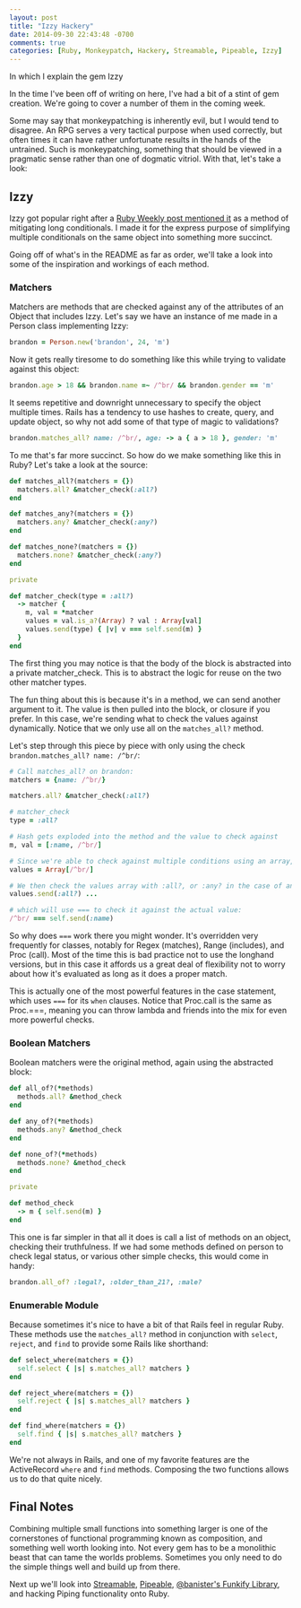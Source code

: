 ```yaml
---
layout: post
title: "Izzy Hackery"
date: 2014-09-30 22:43:48 -0700
comments: true
categories: [Ruby, Monkeypatch, Hackery, Streamable, Pipeable, Izzy] 
---
```


In which I explain the gem Izzy

<!-- more -->

In the time I've been off of writing on here, I've had a bit of a stint of gem creation. We're going to cover a number of them in the coming week.

Some may say that monkeypatching is inherently evil, but I would tend to disagree.  An RPG serves a very tactical purpose when used correctly, but often times it can have rather unfortunate results in the hands of the untrained. Such is monkeypatching, something that should be viewed in a pragmatic sense rather than one of dogmatic vitriol. With that, let's take a look:

## Izzy

Izzy got popular right after a [Ruby Weekly post mentioned it](http://rubyweekly.com/issues/180) as a method of mitigating long conditionals. I made it for the express purpose of simplifying multiple conditionals on the same object into something more succinct.

Going off of what's in the README as far as order, we'll take a look into some of the inspiration and workings of each method.

### Matchers

Matchers are methods that are checked against any of the attributes of an Object that includes Izzy. Let's say we have an instance of me made in a Person class implementing Izzy:

```ruby
brandon = Person.new('brandon', 24, 'm')
```

Now it gets really tiresome to do something like this while trying to validate against this object:

```ruby
brandon.age > 18 && brandon.name =~ /^br/ && brandon.gender == 'm'
```

It seems repetitive and downright unnecessary to specify the object multiple times. Rails has a tendency to use hashes to create, query, and update object, so why not add some of that type of magic to validations?

```ruby
brandon.matches_all? name: /^br/, age: -> a { a > 18 }, gender: 'm'
```

To me that's far more succinct. So how do we make something like this in Ruby? Let's take a look at the source:

```ruby
def matches_all?(matchers = {})
  matchers.all? &matcher_check(:all?)
end

def matches_any?(matchers = {})
  matchers.any? &matcher_check(:any?)
end

def matches_none?(matchers = {})
  matchers.none? &matcher_check(:any?)
end

private

def matcher_check(type = :all?)
  -> matcher { 
    m, val = *matcher
    values = val.is_a?(Array) ? val : Array[val]
    values.send(type) { |v| v === self.send(m) }
  }
end
```

The first thing you may notice is that the body of the block is abstracted into a private matcher_check. This is to abstract the logic for reuse on the two other matcher types.

The fun thing about this is because it's in a method, we can send another argument to it. The value is then pulled into the block, or closure if you prefer. In this case, we're sending what to check the values against dynamically. Notice that we only use all on the ``matches_all?`` method.

Let's step through this piece by piece with only using the check ``brandon.matches_all? name: /^br/``:

```ruby
# Call matches_all? on brandon:
matchers = {name: /^br/}

matchers.all? &matcher_check(:all?)

# matcher_check
type = :all?

# Hash gets exploded into the method and the value to check against
m, val = [:name, /^br/]

# Since we're able to check against multiple conditions using an array, we want to make sure we have one to work with:
values = Array[/^br/]

# We then check the values array with :all?, or :any? in the case of any and none checks.
values.send(:all?) ...

# which will use === to check it against the actual value:
/^br/ === self.send(:name)
```

So why does ``===`` work there you might wonder. It's overridden very frequently for classes, notably for Regex (matches), Range (includes), and Proc (call). Most of the time this is bad practice not to use the longhand versions, but in this case it affords us a great deal of flexibility not to worry about how it's evaluated as long as it does a proper match.

This is actually one of the most powerful features in the case statement, which uses ``===`` for its ``when`` clauses. Notice that Proc.call is the same as Proc.===, meaning you can throw lambda and friends into the mix for even more powerful checks.

### Boolean Matchers

Boolean matchers were the original method, again using the abstracted block:

```ruby
def all_of?(*methods)
  methods.all? &method_check
end

def any_of?(*methods)
  methods.any? &method_check
end

def none_of?(*methods)
  methods.none? &method_check
end

private

def method_check
  -> m { self.send(m) }
end
```

This one is far simpler in that all it does is call a list of methods on an object, checking their truthfulness. If we had some methods defined on person to check legal status, or various other simple checks, this would come in handy:

```ruby
brandon.all_of? :legal?, :older_than_21?, :male?
```

### Enumerable Module

Because sometimes it's nice to have a bit of that Rails feel in regular Ruby. These methods use the ``matches_all?`` method in conjunction with ``select``, ``reject``, and ``find`` to provide some Rails like shorthand:

```ruby
def select_where(matchers = {})
  self.select { |s| s.matches_all? matchers }
end

def reject_where(matchers = {})
  self.reject { |s| s.matches_all? matchers }
end

def find_where(matchers = {})
  self.find { |s| s.matches_all? matchers }
end
```

We're not always in Rails, and one of my favorite features are the ActiveRecord ``where`` and ``find`` methods. Composing the two functions allows us to do that quite nicely.

## Final Notes

Combining multiple small functions into something larger is one of the cornerstones of functional programming known as composition, and something well worth looking into. Not every gem has to be a monolithic beast that can tame the worlds problems. Sometimes you only need to do the simple things well and build up from there.

Next up we'll look into [Streamable](https://github.com/baweaver/streamable), [Pipeable](https://github.com/baweaver/pipeable), [@banister's Funkify Library](https://github.com/banister/funkify), and hacking Piping functionality onto Ruby.
